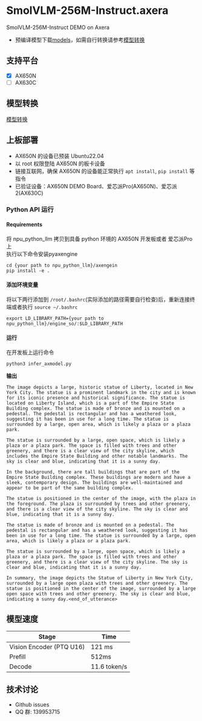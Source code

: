 # SmolVLM-256M-Instruct.axera
SmolVLM-256M-Instruct DEMO on Axera

- 预编译模型下载[models](https://github.com/techshoww/SmolVLM-256M-Instruct.axera/releases/download/v1.0.0/models.tar.gz)，如需自行转换请参考[模型转换](/model_convert/README.md)

## 支持平台

- [x] AX650N
- [ ] AX630C

## 模型转换

[模型转换](./model_convert/README.md)

## 上板部署

- AX650N 的设备已预装 Ubuntu22.04
- 以 root 权限登陆 AX650N 的板卡设备
- 链接互联网，确保 AX650N 的设备能正常执行 `apt install`, `pip install` 等指令
- 已验证设备：AX650N DEMO Board、爱芯派Pro(AX650N)、爱芯派2(AX630C)

### Python API 运行

#### Requirements

将 npu_python_llm 拷贝到具备 python 环境的 AX650N 开发板或者 爱芯派Pro 上  
执行以下命令安装pyaxengine
```
cd {your path to npu_python_llm}/axengein 
pip install -e .
``` 

#### 添加环境变量

将以下两行添加到 `/root/.bashrc`(实际添加的路径需要自行检查)后，重新连接终端或者执行 `source ~/.bashrc`

```
export LD_LIBRARY_PATH={your path to npu_python_llm}/engine_so/:$LD_LIBRARY_PATH
``` 

#### 运行

在开发板上运行命令

```
python3 infer_axmodel.py
```  

**输出**  
```
The image depicts a large, historic statue of Liberty, located in New York City. The statue is a prominent landmark in the city and is known for its iconic presence and historical significance. The statue is located on Liberty Island, which is a part of the Empire State Building complex. The statue is made of bronze and is mounted on a pedestal. The pedestal is rectangular and has a weathered look, suggesting it has been in use for a long time. The statue is surrounded by a large, open area, which is likely a plaza or a plaza park.

The statue is surrounded by a large, open space, which is likely a plaza or a plaza park. The space is filled with trees and other greenery, and there is a clear view of the city skyline, which includes the Empire State Building and other notable landmarks. The sky is clear and blue, indicating that it is a sunny day.

In the background, there are tall buildings that are part of the Empire State Building complex. These buildings are modern and have a sleek, contemporary design. The buildings are well-maintained and appear to be part of the same building complex.

The statue is positioned in the center of the image, with the plaza in the foreground. The plaza is surrounded by trees and other greenery, and there is a clear view of the city skyline. The sky is clear and blue, indicating that it is a sunny day.

The statue is made of bronze and is mounted on a pedestal. The pedestal is rectangular and has a weathered look, suggesting it has been in use for a long time. The statue is surrounded by a large, open area, which is likely a plaza or a plaza park.

The statue is surrounded by a large, open space, which is likely a plaza or a plaza park. The space is filled with trees and other greenery, and there is a clear view of the city skyline. The sky is clear and blue, indicating that it is a sunny day.

In summary, the image depicts the Statue of Liberty in New York City, surrounded by a large open plaza with trees and other greenery. The statue is positioned in the center of the image, surrounded by a large open space with trees and other greenery. The sky is clear and blue, indicating a sunny day.<end_of_utterance>
```


## 模型速度  
| Stage | Time |
|------|------|
| Vision Encoder (PTQ U16) | 121 ms  | 
| Prefill |  512ms    |
| Decode  |  11.6 token/s |


## 技术讨论

- Github issues
- QQ 群: 139953715
